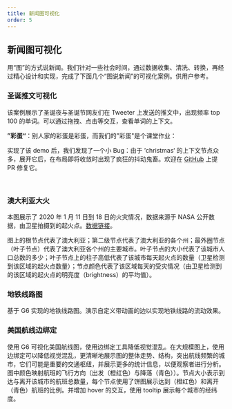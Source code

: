 ```yaml
---
title: 新闻图可视化
order: 5
---
```


## 新闻图可视化

用“图”的方式说新闻。我们针对一些社会时间，通过数据收集、清洗、转换，再经过精心设计和实现，完成了下面几个“图说新闻”的可视化案例。供用户参考。

### 圣诞推文可视化

该案例展示了圣诞夜与圣诞节网友们在 Tweeter 上发送的推文中，出现频率 top 100 的单词。可以通过拖拽、点击等交互，查看单词的上下文。

**”彩蛋“**：别人家的彩蛋是彩蛋，而我们的"彩蛋"是个课堂作业：

实现了该 demo 后，我们发现了一个小 Bug：由于 ’christmas‘ 的上下文节点众多，展开它后，在布局即将收敛时出现了疯狂的抖动鬼畜。欢迎在 <a href='https://github.com/antvis/G6' target='_blank'>GitHub</a> 上提 PR 修复它。

<br/>

### 澳大利亚大火

本图展示了 2020 年 1 月 11 日到 18 日的火灾情况，数据来源于 NASA 公开数据，由卫星拍摄到的起火点。[数据链接](https://firms.modaps.eosdis.nasa.gov/active_fire/#firms-shapefile)。

图上的根节点代表了澳大利亚；第二级节点代表了澳大利亚的各个州；最外圈节点（叶子节点）代表了澳大利亚各个州的主要城市。叶子节点的大小代表了该城市人口总数的多少；叶子节点上的柱子高低代表了该城市每天起火点的数量（卫星检测到该区域的起火点数量）；节点颜色代表了该区域每天的受灾情况（由卫星检测到的该区域的起火点的明亮度（brightness）的平均值）。


### 地铁线路图

基于 G6 实现的地铁线路图。演示自定义带动画的边以实现地铁线路的流动效果。


### 美国航线边绑定

使用 G6 可视化美国航线图，使用边绑定工具降低视觉混乱。在大规模图上，使用边绑定可以降低视觉混乱，更清晰地展示图的整体走势、结构，突出航线频繁的城市，它们可能是重要的交通枢纽，并展示更多的统计信息，以便观察者进行分析。图中颜色映射航班的飞行方向（出发（橙红色）与降落（青色））。节点大小表示到达与离开该城市的航班总数量，每个节点使用了饼图展示达到（橙红色）和离开（青色）航班的比例。并增加 hover 的交互，使用 tooltip 展示每个城市的经纬度。
